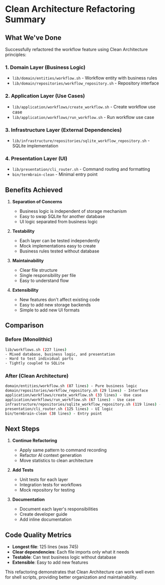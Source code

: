 # Clean Architecture Refactoring Summary

## What We've Done

Successfully refactored the workflow feature using Clean Architecture principles:

### 1. Domain Layer (Business Logic)
- `lib/domain/entities/workflow.sh` - Workflow entity with business rules
- `lib/domain/repositories/workflow_repository.sh` - Repository interface

### 2. Application Layer (Use Cases)
- `lib/application/workflows/create_workflow.sh` - Create workflow use case
- `lib/application/workflows/run_workflow.sh` - Run workflow use case

### 3. Infrastructure Layer (External Dependencies)
- `lib/infrastructure/repositories/sqlite_workflow_repository.sh` - SQLite implementation

### 4. Presentation Layer (UI)
- `lib/presentation/cli_router.sh` - Command routing and formatting
- `bin/termbrain-clean` - Minimal entry point

## Benefits Achieved

1. **Separation of Concerns**
   - Business logic is independent of storage mechanism
   - Easy to swap SQLite for another database
   - UI logic separated from business logic

2. **Testability**
   - Each layer can be tested independently
   - Mock implementations easy to create
   - Business rules tested without database

3. **Maintainability**
   - Clear file structure
   - Single responsibility per file
   - Easy to understand flow

4. **Extensibility**
   - New features don't affect existing code
   - Easy to add new storage backends
   - Simple to add new UI formats

## Comparison

### Before (Monolithic)
```bash
lib/workflows.sh (227 lines)
- Mixed database, business logic, and presentation
- Hard to test individual parts
- Tightly coupled to SQLite
```

### After (Clean Architecture)
```bash
domain/entities/workflow.sh (87 lines) - Pure business logic
domain/repositories/workflow_repository.sh (29 lines) - Interface
application/workflows/create_workflow.sh (33 lines) - Use case
application/workflows/run_workflow.sh (67 lines) - Use case  
infrastructure/repositories/sqlite_workflow_repository.sh (119 lines) - Database
presentation/cli_router.sh (125 lines) - UI logic
bin/termbrain-clean (38 lines) - Entry point
```

## Next Steps

1. **Continue Refactoring**
   - Apply same pattern to command recording
   - Refactor AI context generation
   - Move statistics to clean architecture

2. **Add Tests**
   - Unit tests for each layer
   - Integration tests for workflows
   - Mock repository for testing

3. **Documentation**
   - Document each layer's responsibilities
   - Create developer guide
   - Add inline documentation

## Code Quality Metrics

- **Longest file**: 125 lines (was 745)
- **Clear dependencies**: Each file imports only what it needs
- **Testable**: Can test business logic without database
- **Extensible**: Easy to add new features

This refactoring demonstrates that Clean Architecture can work well even for shell scripts, providing better organization and maintainability.